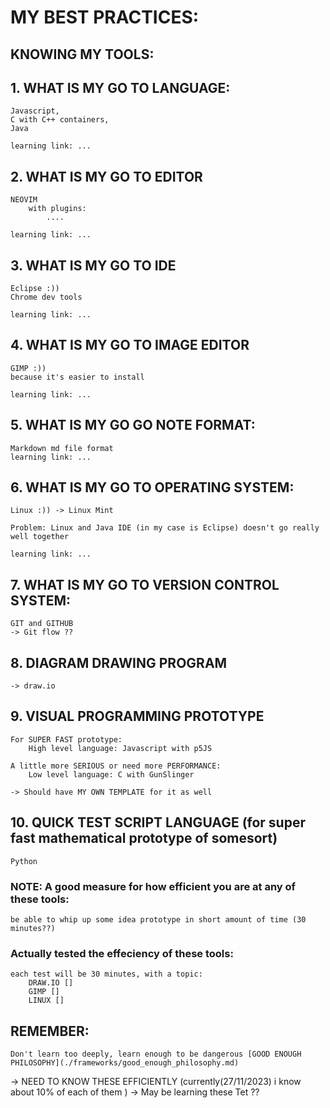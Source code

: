 # MY BEST PRACTICES: 

## KNOWING MY TOOLS: 
## 1. WHAT IS MY GO TO LANGUAGE: 
    Javascript,  
    C with C++ containers, 
    Java 

    learning link: ... 

## 2. WHAT IS MY GO TO EDITOR 
    NEOVIM
        with plugins: 
            .... 

    learning link: ... 

## 3. WHAT IS MY GO TO IDE
    Eclipse :)) 
    Chrome dev tools 

    learning link: ... 


## 4. WHAT IS MY GO TO IMAGE EDITOR 
    GIMP :))
    because it's easier to install 

    learning link: ... 

## 5. WHAT IS MY GO GO NOTE FORMAT: 
    Markdown md file format
    learning link: ... 

## 6. WHAT IS MY GO TO OPERATING SYSTEM: 
    Linux :)) -> Linux Mint 

    Problem: Linux and Java IDE (in my case is Eclipse) doesn't go really well together  

    learning link: ... 

## 7. WHAT IS MY GO TO VERSION CONTROL SYSTEM: 
    GIT and GITHUB
    -> Git flow ?? 

## 8. DIAGRAM DRAWING PROGRAM
    -> draw.io 

## 9. VISUAL PROGRAMMING PROTOTYPE
    For SUPER FAST prototype: 
        High level language: Javascript with p5JS 

    A little more SERIOUS or need more PERFORMANCE: 
        Low level language: C with GunSlinger  

    -> Should have MY OWN TEMPLATE for it as well 

## 10. QUICK TEST SCRIPT LANGUAGE (for super fast mathematical prototype of somesort)
    Python

### NOTE: A good measure for how efficient you are at any of these tools: 
    be able to whip up some idea prototype in short amount of time (30 minutes??)


### Actually tested the effeciency of these tools: 
    each test will be 30 minutes, with a topic: 
        DRAW.IO []
        GIMP []
        LINUX []


## REMEMBER: 
    Don't learn too deeply, learn enough to be dangerous [GOOD ENOUGH PHILOSOPHY](./frameworks/good_enough_philosophy.md)

-> NEED TO KNOW THESE EFFICIENTLY (currently(27/11/2023) i know about 10% of each of them ) 
    -> May be learning these Tet ?? 
